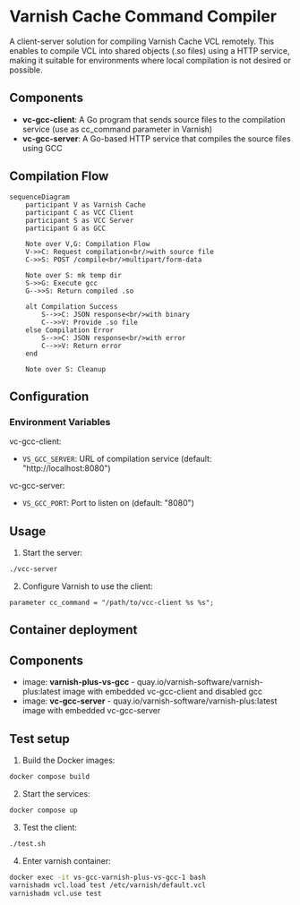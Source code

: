 # Varnish Cache Command Compiler

A client-server solution for compiling Varnish Cache VCL remotely. This
enables to compile VCL into shared objects (.so files) using a HTTP service,
making it suitable for environments where local compilation is not desired
or possible.

## Components

- **vc-gcc-client**: A Go program that sends source files to the compilation service (use as cc_command parameter in Varnish)
- **vc-gcc-server**: A Go-based HTTP service that compiles the source files using GCC

## Compilation Flow

```mermaid
sequenceDiagram
    participant V as Varnish Cache
    participant C as VCC Client
    participant S as VCC Server
    participant G as GCC

    Note over V,G: Compilation Flow
    V->>C: Request compilation<br/>with source file
    C->>S: POST /compile<br/>multipart/form-data

    Note over S: mk temp dir
    S->>G: Execute gcc
    G-->>S: Return compiled .so

    alt Compilation Success
        S-->>C: JSON response<br/>with binary
        C-->>V: Provide .so file
    else Compilation Error
        S-->>C: JSON response<br/>with error
        C-->>V: Return error
    end

    Note over S: Cleanup
```

## Configuration

### Environment Variables

vc-gcc-client:
- `VS_GCC_SERVER`: URL of compilation service (default: "http://localhost:8080")

vc-gcc-server:
- `VS_GCC_PORT`: Port to listen on (default: "8080")

## Usage

1. Start the server:
```bash
./vcc-server
```

2. Configure Varnish to use the client:
```vcl
parameter cc_command = "/path/to/vcc-client %s %s";
```

## Container deployment

## Components

 - image: **varnish-plus-vs-gcc** - quay.io/varnish-software/varnish-plus:latest image with embedded vc-gcc-client and disabled gcc
 - image: **vc-gcc-server** - quay.io/varnish-software/varnish-plus:latest image with embedded vc-gcc-server

## Test setup

1. Build the Docker images:
```bash
docker compose build
```

2. Start the services:
```bash
docker compose up
```

3. Test the client:
```bash
./test.sh
```

4. Enter varnish container:
```bash
docker exec -it vs-gcc-varnish-plus-vs-gcc-1 bash
varnishadm vcl.load test /etc/varnish/default.vcl
varnishadm vcl.use test
```
